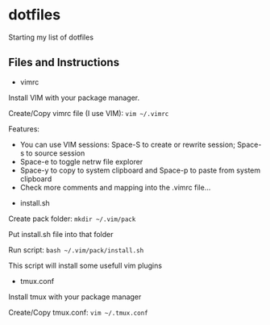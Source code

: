 # dotfiles

Starting my list of dotfiles

## Files and Instructions

* vimrc

Install VIM with your package manager.

Create/Copy vimrc file (I use VIM): `vim ~/.vimrc`

Features:
- You can use VIM sessions: Space-S to create or rewrite session; Space-s to source session
- Space-e to toggle netrw file explorer
- Space-y to copy to system clipboard and Space-p to paste from system clipboard
- Check more comments and mapping into the .vimrc file...

* install.sh

Create pack folder: `mkdir ~/.vim/pack`

Put install.sh file into that folder

Run script: `bash ~/.vim/pack/install.sh`

This script will install some usefull vim plugins

* tmux.conf

Install tmux with your package manager

Create/Copy tmux.conf: `vim ~/.tmux.conf`

